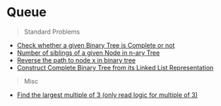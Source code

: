 # Queue

> Standard Problems
* [Check whether a given Binary Tree is Complete or not](https://www.geeksforgeeks.org/check-if-a-given-binary-tree-is-complete-tree-or-not/)
* [Number of siblings of a given Node in n-ary Tree](https://www.geeksforgeeks.org/number-siblings-given-node-n-ary-tree/)
* [Reverse the path to node x in binary tree](https://github.com/pakd/cppCodes/blob/master/DataStructure/Tree/BinarySearchTree/reverse_path_to_node_x.cpp)
* [Construct Complete Binary Tree from its Linked List Representation](https://www.geeksforgeeks.org/given-linked-list-representation-of-complete-tree-convert-it-to-linked-representation/)

> Misc
* [Find the largest multiple of 3 (only read logic for multiple of 3)](https://www.geeksforgeeks.org/find-the-largest-number-multiple-of-3/)

